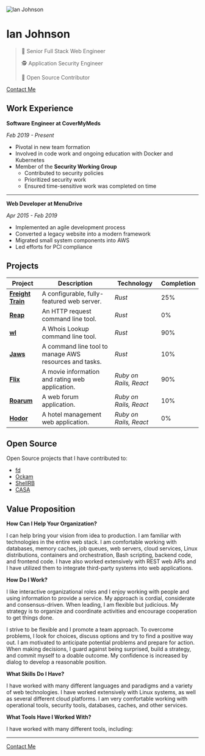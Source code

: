 ![Ian Johnson](https://avatars.githubusercontent.com/u/39019266)

# Ian Johnson

> 🥞 Senior Full Stack Web Engineer
>
> 🕵️ Application Security Engineer
>
> 📖 Open Source Contributor

[Contact Me](mailto:tacoda@hey.com)

## Work Experience

**Software Engineer at CoverMyMeds**

_Feb 2019 - Present_

- Pivotal in new team formation
- Involved in code work and ongoing education with Docker and Kubernetes
- Member of the **Security Working Group** 
  - Contributed to security policies
  - Prioritized security work
  - Ensured time-sensitive work was completed on time

---

**Web Developer at MenuDrive**

_Apr 2015 - Feb 2019_

- Implemented an agile development process
- Converted a legacy website into a modern framework
- Migrated small system components into AWS
- Led efforts for PCI compliance

## Projects

| Project | Description | Technology | Completion |
|---------|-------------|------------|------------|
| **[Freight Train](https://github.com/tacoda/freight-train)** | A configurable, fully-featured web server. | _Rust_ | 25% |
| **[Reap](https://github.com/tacoda/reap)** | An HTTP request command line tool. | _Rust_ | 0% |
| **[wl](https://github.com/tacoda/wl)** | A Whois Lookup command line tool. | _Rust_ | 90% |
| **[Jaws](https://github.com/tacoda/jaws)** | A command line tool to manage AWS resources and tasks. | _Rust_ | 10% |
| **[Flix](https://github.com/tacoda/flix)** | A movie information and rating web application. | _Ruby on Rails, React_ | 90% |
| **[Roarum](https://github.com/tacoda/roarum)** | A web forum application. | _Ruby on Rails, React_ | 10% |
| **[Hodor](https://github.com/tacoda/hodor)** | A hotel management web application. | _Ruby on Rails, React_ | 0% |

## Open Source

Open Source projects that I have contributed to:

- [fd](https://github.com/sharkdp/fd)
- [Ockam](https://github.com/build-trust/ockam)
- [ShellRB](https://github.com/faraazahmad/shellrb)
- [CASA](https://github.com/rubyforgood/casa)

## Value Proposition

**How Can I Help Your Organization?**

I can help bring your vision from idea to production. I am familiar with technologies in the entire web stack. I am comfortable working with databases, memory caches, job queues, web servers, cloud services, Linux distributions, containers and orchestration, Bash scripting, backend code, and frontend code. I have also worked extensively with REST web APIs and I have utilized them to integrate third-party systems into web applications.

**How Do I Work?**

I like interactive organizational roles and I enjoy working with people and using information to provide a service. My approach is cordial, considerate and consensus-driven. When leading, I am flexible but judicious. My strategy is to organize and coordinate activities and encourage cooperation to get things done.

I strive to be flexible and I promote a team approach. To overcome problems, I look for choices, discuss options and try to find a positive way out. I am motivated to anticipate potential problems and prepare for action. When making decisions, I guard against being surprised, build a strategy, and commit myself to a doable outcome. My confidence is increased by dialog to develop a reasonable position.

**What Skills Do I Have?**

I have worked with many different languages and paradigms and a variety of web technologies. I have worked extensively with Linux systems, as well as several different cloud platforms. I am very comfortable working with operational tools, security tools, databases, caches, and other services.

**What Tools Have I Worked With?**

I have worked with many different tools, including:

---

[Contact Me](mailto:tacoda@hey.com)
